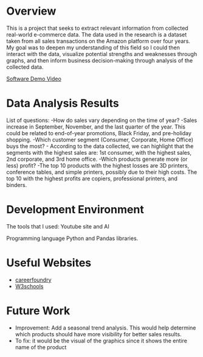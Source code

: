 # Overview

This is a project that seeks to extract relevant information from collected real-world e-commerce data. The data used in the research is a dataset taken from all sales transactions on the Amazon platform over four years. My goal was to deepen my understanding of this field so I could then interact with the data, visualize potential strengths and weaknesses through graphs, and then inform business decision-making through analysis of the collected data.

[Software Demo Video](https://youtu.be/VEWHhXfl8OE?si=J0qNSWNU_S_x9iMG)

# Data Analysis Results

List of questions:
-How do sales vary depending on the time of year?
    -Sales increase in September, November, and the last quarter of the year. This could be related to end-of-year promotions, Black Friday, and pre-holiday shopping.
-Which customer segment (Consumer, Corporate, Home Office) buys the most?
    - According to the data collected, we can highlight that the segments with the highest sales are: 1st consumer, with the highest sales, 2nd corporate, and 3rd home office.
-Which products generate more (or less) profit?
    -The top 10 products with the highest losses are 3D printers, conference tables, and simple printers,     possibly  due to their high costs. The top 10 with the highest profits are copiers, professional printers, and binders.

# Development Environment

The tools that I used: Youtube site and AI

Programming language Python and Pandas libraries.

# Useful Websites

* [careerfoundry](https://careerfoundry.com/en/tutorials/data-analytics-for-beginners/introduction-to-data-analytics)
* [W3schools](https://www.w3schools.com/python/default.asp)

# Future Work

* Improvement: Add a seasonal trend analysis. This would help determine which products should have more visibility for better sales results.
* To fix: it would be the visual of the graphics since it shows the entire name of the product

